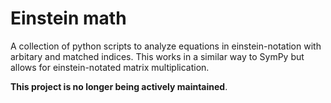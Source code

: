 # Einstein math

A collection of python scripts to analyze equations in einstein-notation with arbitary and matched indices. This works in a similar way to SymPy but allows for einstein-notated matrix multiplication.

__This project is no longer being actively maintained__.
